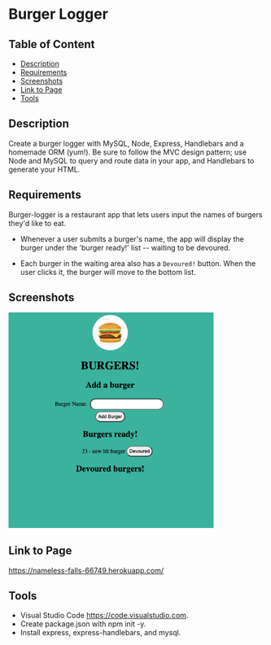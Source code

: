 # Burger Logger

## Table of Content

* [Description](#description)
* [Requirements](#requirements)
* [Screenshots](#screenshots)
* [Link to Page](#link-to-page)
* [Tools](#tools)

## Description

Create a burger logger with MySQL, Node, Express, Handlebars and a homemade ORM (yum!). Be sure to follow the MVC design pattern; use Node and MySQL to query and route data in your app, and Handlebars to generate your HTML.


## Requirements 

Burger-logger is a restaurant app that lets users input the names of burgers they'd like to eat.

* Whenever a user submits a burger's name, the app will display the burger under the 'burger ready!' list -- waiting to be devoured.

* Each burger in the waiting area also has a `Devoured!` button. When the user clicks it, the burger will move to the bottom list.

## Screenshots

<img src="./public/assets/img/burgerLogger.png" alt="Weather dashboard" width="80%" height="75%">

## Link to Page

<https://nameless-falls-66749.herokuapp.com/>

## Tools

* Visual Studio Code <https://code.visualstudio.com>.
* Create package.json with npm init -y.
* Install express, express-handlebars, and mysql.

